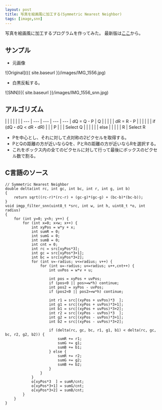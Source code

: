 ```yaml
---
layout: post
title: 写真を絵画風に加工する(Symmetric Nearest Neighbor)
tags: [image,snn]
---
```


写真を絵画風に加工するプログラムを作ってみた。
最新版は[ここ](https://github.com/yui0/slibs)から。

## サンプル

- 元画像

![Original]({{ site.baseurl }}/images/IMG_1556.jpg)

- 白黒反転する。

![SNN]({{ site.baseurl }}/images/IMG_1556_snn.jpg)

## アルゴリズム

|     |     |     |     |     | 
| --- | --- | --- | --- | --- |   dQ = Q - P
| Q   |     |     |     |     |   dR = R - P
|     |     |     |     |     |   if (dQ・dQ < dR・dR) 
|     |     | P   |     |     |     Select Q
|     |     |     |     |     |   else
|     |     |     |     | R   |     Select R

- Pを中心とし、それに対して点対称の2ピクセルを取得する。
- PとQの距離の方が近いならQを、PとRの距離の方が近いならRを選択する。
- これをボックス内の全てのピクセルに対して行って最後にボックスのピクセル数で割る。

## C言語のソース

```
// Symmetric Nearest Neighbor
double delta(int rc, int gc, int bc, int r, int g, int b)
{
	return sqrt((rc-r)*(rc-r) + (gc-g)*(gc-g) + (bc-b)*(bc-b));
}
void imgp_filter_snn(uint8_t *src, int w, int h, uint8_t *o, int radius)
{
	for (int y=0; y<h; y++) {
		for (int x=0; x<w; x++) {
			int xyPos = w*y + x;
			int sumR = 0;
			int sumG = 0;
			int sumB = 0;
			int cnt = 0;
			int rc = src[xyPos*3];
			int gc = src[xyPos*3+1];
			int bc = src[xyPos*3+2];
			for (int v=-radius; v<=radius; v++) {
				for (int u=-radius; u<=radius; u++,cnt++) {
					int uvPos = w*v + u;

					int pos = xyPos + uvPos;
					if (pos<0 || pos>=w*h) continue;
					int pos2 = xyPos - uvPos;
					if (pos2<0 || pos2>=w*h) continue;

					int r1 = src[(xyPos + uvPos)*3  ];
					int g1 = src[(xyPos + uvPos)*3+1];
					int b1 = src[(xyPos + uvPos)*3+2];
					int r2 = src[(xyPos - uvPos)*3  ];
					int g2 = src[(xyPos - uvPos)*3+1];
					int b2 = src[(xyPos - uvPos)*3+2];

					if (delta(rc, gc, bc, r1, g1, b1) < delta(rc, gc, bc, r2, g2, b2)) {
						sumR += r1;
						sumG += g1;
						sumB += b1;
					} else {
						sumR += r2;
						sumG += g2;
						sumB += b2;
					}
				}
			}
			o[xyPos*3  ] = sumR/cnt;
			o[xyPos*3+1] = sumG/cnt;
			o[xyPos*3+2] = sumB/cnt;
		}
	}
}
```
